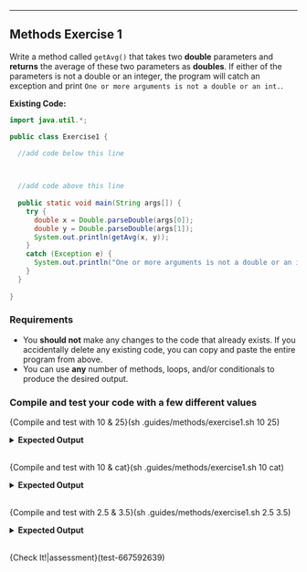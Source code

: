 ---

## Methods Exercise 1

Write a method called `getAvg()` that takes two **double** parameters and **returns** the average of these two parameters as **doubles**. If either of the parameters is not a double or an integer, the program will catch an exception and print `One or more arguments is not a double or an int.`.

**Existing Code:**
```java
import java.util.*;

public class Exercise1 {
  
  //add code below this line



  //add code above this line
  
  public static void main(String args[]) {
    try {
      double x = Double.parseDouble(args[0]);
      double y = Double.parseDouble(args[1]);
      System.out.println(getAvg(x, y));
    }
    catch (Exception e) {
      System.out.println("One or more arguments is not a double or an int.");
    }
  }
  
}
```

### Requirements
* You **should not** make any changes to the code that already exists. If you accidentally delete any existing code, you can copy and paste the entire program from above.
* You can use **any** number of methods, loops, and/or conditionals to produce the desired output.

### Compile and test your code with a few different values

{Compile and test with 10 & 25}(sh .guides/methods/exercise1.sh 10 25)
<details><summary><b>Expected Output</b></summary><code>17.5</code></details><br>

{Compile and test with 10 & cat}(sh .guides/methods/exercise1.sh 10 cat)
<details><summary><b>Expected Output</b></summary><code>One or more arguments is not a double or an int.</code></details><br>

{Compile and test with 2.5 & 3.5}(sh .guides/methods/exercise1.sh 2.5 3.5)
<details><summary><b>Expected Output</b></summary><code>3.0</code></details><br>

{Check It!|assessment}(test-667592639)

